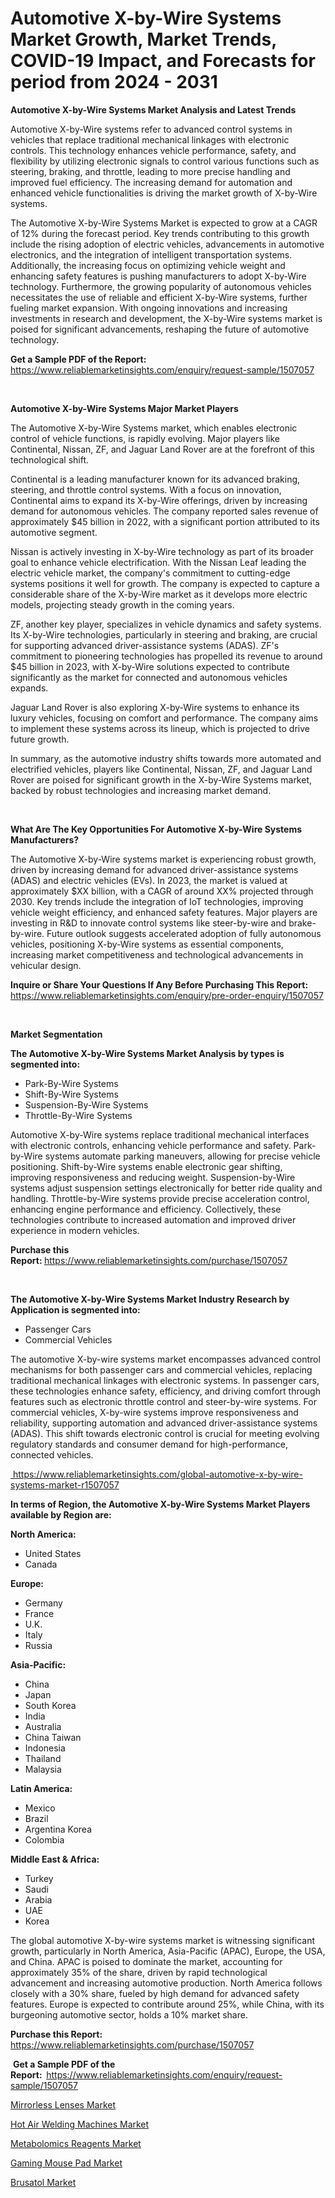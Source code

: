 <p><h1>Automotive X-by-Wire Systems Market Growth, Market Trends, COVID-19 Impact, and Forecasts for period from 2024 - 2031</h1></p><p><strong>Automotive X-by-Wire Systems Market Analysis and Latest Trends</strong></p>
<p><p>Automotive X-by-Wire systems refer to advanced control systems in vehicles that replace traditional mechanical linkages with electronic controls. This technology enhances vehicle performance, safety, and flexibility by utilizing electronic signals to control various functions such as steering, braking, and throttle, leading to more precise handling and improved fuel efficiency. The increasing demand for automation and enhanced vehicle functionalities is driving the market growth of X-by-Wire systems.</p><p>The Automotive X-by-Wire Systems Market is expected to grow at a CAGR of 12% during the forecast period. Key trends contributing to this growth include the rising adoption of electric vehicles, advancements in automotive electronics, and the integration of intelligent transportation systems. Additionally, the increasing focus on optimizing vehicle weight and enhancing safety features is pushing manufacturers to adopt X-by-Wire technology. Furthermore, the growing popularity of autonomous vehicles necessitates the use of reliable and efficient X-by-Wire systems, further fueling market expansion. With ongoing innovations and increasing investments in research and development, the X-by-Wire systems market is poised for significant advancements, reshaping the future of automotive technology.</p></p>
<p><strong>Get a Sample PDF of the Report:&nbsp;</strong> <a href="https://www.reliablemarketinsights.com/enquiry/request-sample/1507057">https://www.reliablemarketinsights.com/enquiry/request-sample/1507057</a></p>
<p>&nbsp;</p>
<p><strong>Automotive X-by-Wire Systems Major Market Players</strong></p>
<p><p>The Automotive X-by-Wire Systems market, which enables electronic control of vehicle functions, is rapidly evolving. Major players like Continental, Nissan, ZF, and Jaguar Land Rover are at the forefront of this technological shift. </p><p>Continental is a leading manufacturer known for its advanced braking, steering, and throttle control systems. With a focus on innovation, Continental aims to expand its X-by-Wire offerings, driven by increasing demand for autonomous vehicles. The company reported sales revenue of approximately $45 billion in 2022, with a significant portion attributed to its automotive segment.</p><p>Nissan is actively investing in X-by-Wire technology as part of its broader goal to enhance vehicle electrification. With the Nissan Leaf leading the electric vehicle market, the company's commitment to cutting-edge systems positions it well for growth. The company is expected to capture a considerable share of the X-by-Wire market as it develops more electric models, projecting steady growth in the coming years.</p><p>ZF, another key player, specializes in vehicle dynamics and safety systems. Its X-by-Wire technologies, particularly in steering and braking, are crucial for supporting advanced driver-assistance systems (ADAS). ZF's commitment to pioneering technologies has propelled its revenue to around $45 billion in 2023, with X-by-Wire solutions expected to contribute significantly as the market for connected and autonomous vehicles expands.</p><p>Jaguar Land Rover is also exploring X-by-Wire systems to enhance its luxury vehicles, focusing on comfort and performance. The company aims to implement these systems across its lineup, which is projected to drive future growth.</p><p>In summary, as the automotive industry shifts towards more automated and electrified vehicles, players like Continental, Nissan, ZF, and Jaguar Land Rover are poised for significant growth in the X-by-Wire Systems market, backed by robust technologies and increasing market demand.</p></p>
<p>&nbsp;</p>
<p><strong>What Are The Key Opportunities For Automotive X-by-Wire Systems Manufacturers?</strong></p>
<p><p>The Automotive X-by-Wire systems market is experiencing robust growth, driven by increasing demand for advanced driver-assistance systems (ADAS) and electric vehicles (EVs). In 2023, the market is valued at approximately $XX billion, with a CAGR of around XX% projected through 2030. Key trends include the integration of IoT technologies, improving vehicle weight efficiency, and enhanced safety features. Major players are investing in R&D to innovate control systems like steer-by-wire and brake-by-wire. Future outlook suggests accelerated adoption of fully autonomous vehicles, positioning X-by-Wire systems as essential components, increasing market competitiveness and technological advancements in vehicular design.</p></p>
<p><strong>Inquire or Share Your Questions If Any Before Purchasing This Report:</strong> <a href="https://www.reliablemarketinsights.com/enquiry/pre-order-enquiry/1507057">https://www.reliablemarketinsights.com/enquiry/pre-order-enquiry/1507057</a></p>
<p>&nbsp;</p>
<p><strong>Market Segmentation</strong></p>
<p><strong>The Automotive X-by-Wire Systems Market Analysis by types is segmented into:</strong></p>
<p><ul><li>Park-By-Wire Systems</li><li>Shift-By-Wire Systems</li><li>Suspension-By-Wire Systems</li><li>Throttle-By-Wire Systems</li></ul></p>
<p><p>Automotive X-by-Wire systems replace traditional mechanical interfaces with electronic controls, enhancing vehicle performance and safety. Park-by-Wire systems automate parking maneuvers, allowing for precise vehicle positioning. Shift-by-Wire systems enable electronic gear shifting, improving responsiveness and reducing weight. Suspension-by-Wire systems adjust suspension settings electronically for better ride quality and handling. Throttle-by-Wire systems provide precise acceleration control, enhancing engine performance and efficiency. Collectively, these technologies contribute to increased automation and improved driver experience in modern vehicles.</p></p>
<p><strong>Purchase this Report:&nbsp;</strong><a href="https://www.reliablemarketinsights.com/purchase/1507057">https://www.reliablemarketinsights.com/purchase/1507057</a></p>
<p>&nbsp;</p>
<p><strong>The Automotive X-by-Wire Systems Market Industry Research by Application is segmented into:</strong></p>
<p><ul><li>Passenger Cars</li><li>Commercial Vehicles</li></ul></p>
<p><p>The automotive X-by-wire systems market encompasses advanced control mechanisms for both passenger cars and commercial vehicles, replacing traditional mechanical linkages with electronic systems. In passenger cars, these technologies enhance safety, efficiency, and driving comfort through features such as electronic throttle control and steer-by-wire systems. For commercial vehicles, X-by-wire systems improve responsiveness and reliability, supporting automation and advanced driver-assistance systems (ADAS). This shift towards electronic control is crucial for meeting evolving regulatory standards and consumer demand for high-performance, connected vehicles.</p></p>
<p><a href="https://www.reliablemarketinsights.com/global-automotive-x-by-wire-systems-market-r1507057">&nbsp;https://www.reliablemarketinsights.com/global-automotive-x-by-wire-systems-market-r1507057</a></p>
<p><strong>In terms of Region, the Automotive X-by-Wire Systems Market Players available by Region are:</strong></p>
<p>
    <p> <strong> North America: </strong>
        <ul>
            <li>United States</li>
            <li>Canada</li>
        </ul>
        </p> 
    <p> <strong> Europe: </strong>
        <ul>
            <li>Germany</li>
            <li>France</li>
            <li>U.K.</li>
            <li>Italy</li>
            <li>Russia</li>
        </ul>
        </p> 
    <p> <strong> Asia-Pacific: </strong>
        <ul>
            <li>China</li>
            <li>Japan</li>
            <li>South Korea</li>
            <li>India</li>
            <li>Australia</li>
            <li>China Taiwan</li>
            <li>Indonesia</li>
            <li>Thailand</li>
            <li>Malaysia</li>
        </ul>
        </p> 
    <p> <strong> Latin America: </strong>
        <ul>
            <li>Mexico</li>
            <li>Brazil</li>
            <li>Argentina Korea</li>
            <li>Colombia</li>
        </ul>
        </p> 
    <p> <strong> Middle East & Africa: </strong>
        <ul>
            <li>Turkey</li>
            <li>Saudi</li>
            <li>Arabia</li>
            <li>UAE</li>
            <li>Korea</li>
        </ul>
    </p>
    </p>
<p><p>The global automotive X-by-wire systems market is witnessing significant growth, particularly in North America, Asia-Pacific (APAC), Europe, the USA, and China. APAC is poised to dominate the market, accounting for approximately 35% of the share, driven by rapid technological advancement and increasing automotive production. North America follows closely with a 30% share, fueled by high demand for advanced safety features. Europe is expected to contribute around 25%, while China, with its burgeoning automotive sector, holds a 10% market share.</p></p>
<p><strong>Purchase this Report: </strong><a href="https://www.reliablemarketinsights.com/purchase/1507057">https://www.reliablemarketinsights.com/purchase/1507057</a></p>
<p>&nbsp;<strong>Get a Sample PDF of the Report:&nbsp;&nbsp;</strong><a href="https://www.reliablemarketinsights.com/enquiry/request-sample/1507057">https://www.reliablemarketinsights.com/enquiry/request-sample/1507057</a></p>
<p><strong></strong></p>
<p><p><a href="https://issuu.com/reportprime-2/docs/mirrorless-lenses-market-size-2030._fac612001c4888">Mirrorless Lenses Market</a></p><p><a href="https://www.linkedin.com/pulse/market-trends-global-hot-air-welding-machines-forecast-zqwte?trackingId=ZQrEgfDqTnymCj2aR9ZO%2BQ%3D%3D">Hot Air Welding Machines Market</a></p><p><a href="https://medium.com/@cheakinaclarke1/metabolomics-reagents-market-share-and-new-trends-analysis-by-its-type-application-end-use-and-6408b09db6f7">Metabolomics Reagents Market</a></p><p><a href="https://issuu.com/reportprime-2/docs/gaming-mouse-pad-market-size-2030.p_1ead7fd1381380">Gaming Mouse Pad Market</a></p><p><a href="https://medium.com/@cheakinaclarke1/a-comprehensive-look-at-product-type-min-purity-less-than-98-min-purity-98-99-min-purity-more-041aab8f78b7?postPublishedType=repub">Brusatol Market</a></p></p>